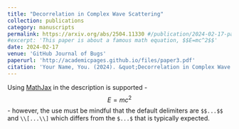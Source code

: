 ```yaml
---
title: "Decorrelation in Complex Wave Scattering"
collection: publications
category: manuscripts
permalink: https://arxiv.org/abs/2504.11330 #/publication/2024-02-17-paper-title-number-4
#excerpt: 'This paper is about a famous math equation, $$E=mc^2$$'
date: 2024-02-17
venue: 'GitHub Journal of Bugs'
paperurl: 'http://academicpages.github.io/files/paper3.pdf'
citation: 'Your Name, You. (2024). &quot;Decorrelation in Complex Wave Scattering.&quot; <i>Arxiv preprint</i>. 1(3).'
---
```


Using [MathJax](https://www.mathjax.org/) in the description is supported - $$E=mc^2$$ - however, the use must be mindful that the default delimiters are `$$...$$` and `\\[...\\]` which differs from the `$...$` that is typically expected.
